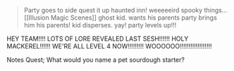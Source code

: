 > Party goes to side quest it up
> haunted inn!
> weeeeeird spooky things... [[Illusion Magic Scenes]]
> ghost kid. wants his parents
> party brings him his parents!
> kid disperses. yay!
> party levels up!!!


HEY TEAM!!!! LOTS OF LORE REVEALED LAST SESH!!!!!! HOLY MACKEREL!!!!!! WE'RE ALL LEVEL 4 NOW!!!!!!!!! WOOOOOO!!!!!!!!!!!!!!!!!!

Notes Quest; What would you name a pet sourdough starter?